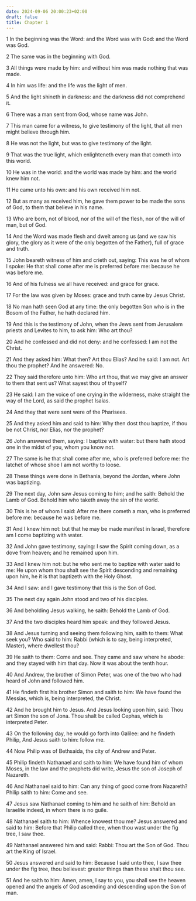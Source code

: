```yaml
---
date: 2024-09-06 20:00:23+02:00
draft: false
title: Chapter 1
---
```




1 In the beginning was the Word: and the Word was with God: and the Word was God.

2 The same was in the beginning with God.

3 All things were made by him: and without him was made nothing that was made.

4 In him was life: and the life was the light of men.

5 And the light shineth in darkness: and the darkness did not comprehend it.

6 There was a man sent from God, whose name was John.

7 This man came for a witness, to give testimony of the light, that all men might believe through him.

8 He was not the light, but was to give testimony of the light.

9 That was the true light, which enlighteneth every man that cometh into this world.

10 He was in the world: and the world was made by him: and the world knew him not.

11 He came unto his own: and his own received him not.

12 But as many as received him, he gave them power to be made the sons of God, to them that believe in his name.

13 Who are born, not of blood, nor of the will of the flesh, nor of the will of man, but of God.

14 And the Word was made flesh and dwelt among us (and we saw his glory, the glory as it were of the only begotten of the Father), full of grace and truth.

15 John beareth witness of him and crieth out, saying: This was he of whom I spoke: He that shall come after me is preferred before me: because he was before me.

16 And of his fulness we all have received: and grace for grace.

17 For the law was given by Moses: grace and truth came by Jesus Christ.

18 No man hath seen God at any time: the only begotten Son who is in the Bosom of the Father, he hath declared him.

19 And this is the testimony of John, when the Jews sent from Jerusalem priests and Levites to him, to ask him: Who art thou?

20 And he confessed and did not deny: and he confessed: I am not the Christ.

21 And they asked him: What then? Art thou Elias? And he said: I am not. Art thou the prophet? And he answered: No.

22 They said therefore unto him: Who art thou, that we may give an answer to them that sent us? What sayest thou of thyself?

23 He said: I am the voice of one crying in the wilderness, make straight the way of the Lord, as said the prophet Isaias.

24 And they that were sent were of the Pharisees.

25 And they asked him and said to him: Why then dost thou baptize, if thou be not Christ, nor Elias, nor the prophet?

26 John answered them, saying: I baptize with water: but there hath stood one in the midst of you, whom you know not.

27 The same is he that shall come after me, who is preferred before me: the latchet of whose shoe I am not worthy to loose.

28 These things were done in Bethania, beyond the Jordan, where John was baptizing.

29 The next day, John saw Jesus coming to him; and he saith: Behold the Lamb of God. Behold him who taketh away the sin of the world.

30 This is he of whom I said: After me there cometh a man, who is preferred before me: because he was before me.

31 And I knew him not: but that he may be made manifest in Israel, therefore am I come baptizing with water.

32 And John gave testimony, saying: I saw the Spirit coming down, as a dove from heaven; and he remained upon him.

33 And I knew him not: but he who sent me to baptize with water said to me: He upon whom thou shalt see the Spirit descending and remaining upon him, he it is that baptizeth with the Holy Ghost.

34 And I saw: and I gave testimony that this is the Son of God.

35 The next day again John stood and two of his disciples.

36 And beholding Jesus walking, he saith: Behold the Lamb of God.

37 And the two disciples heard him speak: and they followed Jesus.

38 And Jesus turning and seeing them following him, saith to them: What seek you? Who said to him: Rabbi (which is to say, being interpreted, Master), where dwellest thou?

39 He saith to them: Come and see. They came and saw where he abode: and they stayed with him that day. Now it was about the tenth hour.

40 And Andrew, the brother of Simon Peter, was one of the two who had heard of John and followed him.

41 He findeth first his brother Simon and saith to him: We have found the Messias, which is, being interpreted, the Christ.

42 And he brought him to Jesus. And Jesus looking upon him, said: Thou art Simon the son of Jona. Thou shalt be called Cephas, which is interpreted Peter.

43 On the following day, he would go forth into Galilee: and he findeth Philip, And Jesus saith to him: follow me.

44 Now Philip was of Bethsaida, the city of Andrew and Peter.

45 Philip findeth Nathanael and saith to him: We have found him of whom Moses, in the law and the prophets did write, Jesus the son of Joseph of Nazareth.

46 And Nathanael said to him: Can any thing of good come from Nazareth? Philip saith to him: Come and see.

47 Jesus saw Nathanael coming to him and he saith of him: Behold an Israelite indeed, in whom there is no guile.

48 Nathanael saith to him: Whence knowest thou me? Jesus answered and said to him: Before that Philip called thee, when thou wast under the fig tree, I saw thee.

49 Nathanael answered him and said: Rabbi: Thou art the Son of God. Thou art the King of Israel.

50 Jesus answered and said to him: Because I said unto thee, I saw thee under the fig tree, thou believest: greater things than these shalt thou see.

51 And he saith to him: Amen, amen, I say to you, you shall see the heaven opened and the angels of God ascending and descending upon the Son of man.

